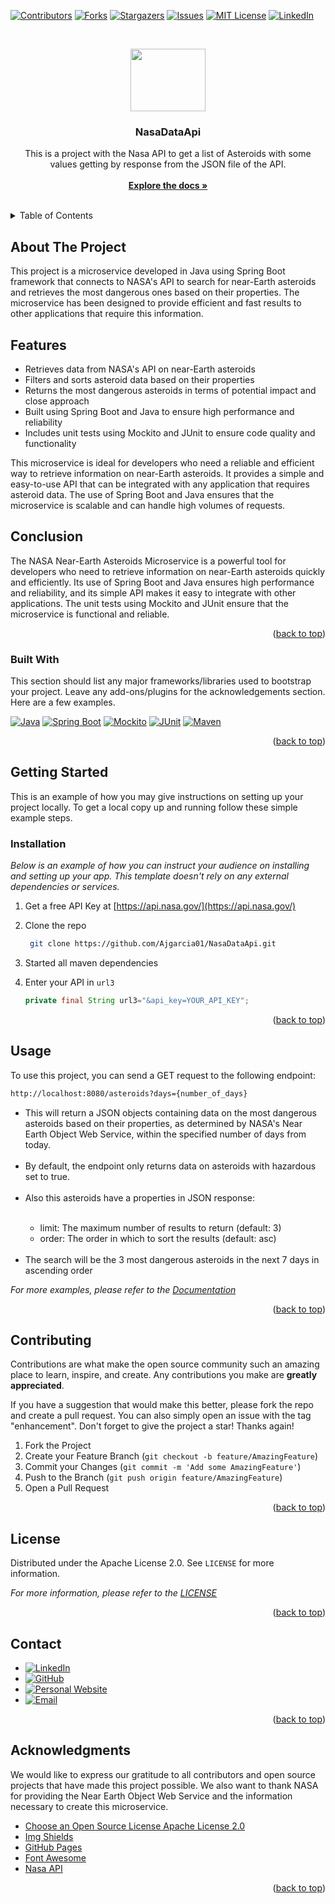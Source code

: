 

<!-- PROJECT SHIELDS -->
<!--
*** I'm using markdown "reference style" links for readability.
*** Reference links are enclosed in brackets [ ] instead of parentheses ( ).
*** See the bottom of this document for the declaration of the reference variables
*** for contributors-url, forks-url, etc. This is an optional, concise syntax you may use.
*** https://www.markdownguide.org/basic-syntax/#reference-style-links
-->
[![Contributors][contributors-shield]][contributors-url]
[![Forks][forks-shield]][forks-url]
[![Stargazers][stars-shield]][stars-url]
[![Issues][issues-shield]][issues-url]
[![MIT License][license-shield]][license-url]
[![LinkedIn][linkedin-shield]][linkedin-url]









<!-- PROJECT LOGO -->
<br />
<div align="center">
  <a href="https://github.com/othneildrew/Best-README-Template">
   <p align="center">
  <img src="https://upload.wikimedia.org/wikipedia/commons/thumb/e/e5/NASA_logo.svg/2449px-NASA_logo.svg.png" width="120" height="100" text-align="center"/>
</p>
  </a>

  <h3 align="center">NasaDataApi</h3>

  <p align="center">
   This is a project with the Nasa API to get a list of Asteroids with some values getting by response from the JSON file of the API. 
    <br />
        <br />
    <a href="https://ssd-api.jpl.nasa.gov/doc/index.php"><strong>Explore the docs »</strong></a>
    <br />
    <br />
  </p>
</div>



<!-- TABLE OF CONTENTS -->
<details>
  <summary>Table of Contents</summary>
  <ol>
    <li>
      <a href="#about-the-project">About The Project</a>
      <ul>
        <li><a href="#built-with">Built With</a></li>
      </ul>
    </li>
    <li>
      <a href="#getting-started">Getting Started</a>
      <ul>
        <li><a href="#installation">Installation</a></li>
      </ul>
    </li>
    <li><a href="#usage">Usage</a></li>
    <li><a href="#contributing">Contributing</a></li>
    <li><a href="#license">License</a></li>
    <li><a href="#contact">Contact</a></li>
    <li><a href="#acknowledgments">Acknowledgments</a></li>
  </ol>
</details>



<!-- ABOUT THE PROJECT -->
## About The Project

This project is a microservice developed in Java using Spring Boot framework that connects to NASA's API to search for near-Earth asteroids and retrieves the most dangerous ones based on their properties. The microservice has been designed to provide efficient and fast results to other applications that require this information.

<h2>Features</h2>
<ul>
	<li>Retrieves data from NASA's API on near-Earth asteroids</li>
	<li>Filters and sorts asteroid data based on their properties</li>
	<li>Returns the most dangerous asteroids in terms of potential impact and close approach</li>
	<li>Built using Spring Boot and Java to ensure high performance and reliability</li>
	<li>Includes unit tests using Mockito and JUnit to ensure code quality and functionality</li>
</ul>

<p>This microservice is ideal for developers who need a reliable and efficient way to retrieve information on near-Earth asteroids. It provides a simple and easy-to-use API that can be integrated with any application that requires asteroid data. The use of Spring Boot and Java ensures that the microservice is scalable and can handle high volumes of requests.</p>

<h2>Conclusion</h2>
<p>The NASA Near-Earth Asteroids Microservice is a powerful tool for developers who need to retrieve information on near-Earth asteroids quickly and efficiently. Its use of Spring Boot and Java ensures high performance and reliability, and its simple API makes it easy to integrate with other applications. The unit tests using Mockito and JUnit ensure that the microservice is functional and reliable.</p>


<p align="right">(<a href="#readme-top">back to top</a>)</p>



### Built With

This section should list any major frameworks/libraries used to bootstrap your project. Leave any add-ons/plugins for the acknowledgements section. Here are a few examples.

[![Java][java-shield]][java-url] [![Spring Boot][springboot-shield]][springboot-url] [![Mockito][mockito-shield]][mockito-url] [![JUnit][junit-shield]][junit-url] [![Maven][maven-shield]][maven-url]




<p align="right">(<a href="#readme-top">back to top</a>)</p>



<!-- GETTING STARTED -->
## Getting Started

This is an example of how you may give instructions on setting up your project locally.
To get a local copy up and running follow these simple example steps.

### Installation

_Below is an example of how you can instruct your audience on installing and setting up your app. This template doesn't rely on any external dependencies or services._

1. Get a free API Key at [https://api.nasa.gov/](https://api.nasa.gov/)
2. Clone the repo
   ```sh
    git clone https://github.com/Ajgarcia01/NasaDataApi.git
   ```
3. Started all maven dependencies

4. Enter your API in `url3`
   ```java
   private final String url3="&api_key=YOUR_API_KEY";
   ```

<p align="right">(<a href="#readme-top">back to top</a>)</p>



<!-- USAGE EXAMPLES -->
## Usage

To use this project, you can send a GET request to the following endpoint:

   ```sh
   http://localhost:8080/asteroids?days={number_of_days}
   ```

<ul>
  <li>This will return a JSON objects containing data on the most dangerous asteroids based on their properties, as determined by NASA's Near Earth Object Web Service, within the specified number of days from today.</li>
      <br />
  <li>By default, the endpoint only returns data on asteroids with hazardous set to true.</li>
      <br />
  <li>Also this asteroids have a properties in JSON response:</li>
      <br />
  <ul>
    <li>limit: The maximum number of results to return (default: 3)</li>
    <li>order: The order in which to sort the results (default: asc)</li>
  </ul>
      <br />
  <li>The search will be the 3 most dangerous asteroids in the next 7 days in ascending order</li>
</ul>

_For more examples, please refer to the [Documentation](https://api.nasa.gov/)_

<p align="right">(<a href="#readme-top">back to top</a>)</p>


<!-- CONTRIBUTING -->
## Contributing

Contributions are what make the open source community such an amazing place to learn, inspire, and create. Any contributions you make are **greatly appreciated**.

If you have a suggestion that would make this better, please fork the repo and create a pull request. You can also simply open an issue with the tag "enhancement".
Don't forget to give the project a star! Thanks again!

1. Fork the Project
2. Create your Feature Branch (`git checkout -b feature/AmazingFeature`)
3. Commit your Changes (`git commit -m 'Add some AmazingFeature'`)
4. Push to the Branch (`git push origin feature/AmazingFeature`)
5. Open a Pull Request

<p align="right">(<a href="#readme-top">back to top</a>)</p>



<!-- LICENSE -->
## License

Distributed under the Apache License 2.0. See `LICENSE` for more information.

_For more information, please refer to the [LICENSE](https://www.apache.org/licenses/LICENSE-2.0)_

<p align="right">(<a href="#readme-top">back to top</a>)</p>



<!-- CONTACT -->
## Contact

* [![LinkedIn][linkedin-shield]][linkedin-url]
* [![GitHub][github-shield]][github-url]
* [![Personal Website][website-shield]][website-url]
* [![Email][email-shield]][email-url]


<p align="right">(<a href="#readme-top">back to top</a>)</p>



<!-- ACKNOWLEDGMENTS -->
## Acknowledgments

We would like to express our gratitude to all contributors and open source projects that have made this project possible. We also want to thank NASA for providing the Near Earth Object Web Service and the information necessary to create this microservice.

* [Choose an Open Source License Apache License 2.0](https://www.apache.org/licenses/LICENSE-2.0)
* [Img Shields](https://shields.io)
* [GitHub Pages](https://pages.github.com)
* [Font Awesome](https://fontawesome.com)
* [Nasa API](https://api.nasa.gov/)

<p align="right">(<a href="#readme-top">back to top</a>)</p>


<!-- MARKDOWN LINKS & IMAGES -->
<!-- https://www.markdownguide.org/basic-syntax/#reference-style-links -->
[contributors-shield]: https://img.shields.io/github/contributors/othneildrew/Best-README-Template.svg?style=for-the-badge
[contributors-url]: https://github.com/Ajgarcia01/NasaDataApi/graphs/contributors
[forks-shield]: https://img.shields.io/github/forks/othneildrew/Best-README-Template.svg?style=for-the-badge
[forks-url]: https://github.com/Ajgarcia01/NasaDataApi/network/members
[stars-shield]: https://img.shields.io/github/stars/othneildrew/Best-README-Template.svg?style=for-the-badge
[stars-url]: https://github.com/Ajgarcia01/NasaDataApi/stargazers
[issues-shield]: https://img.shields.io/github/issues/othneildrew/Best-README-Template.svg?style=for-the-badge
[issues-url]: https://github.com/Ajgarcia01/NasaDataApi/issues
[license-shield]: https://img.shields.io/github/license/othneildrew/Best-README-Template.svg?style=for-the-badge
[license-url]: https://github.com/Ajgarcia01/NasaDataApi/blob/main/LICENSE
[java-shield]: https://img.shields.io/badge/-Java-orange?logo=java&logoColor=white&style=for-the-badge
[java-url]: https://www.java.com/
[springboot-shield]: https://img.shields.io/badge/-Spring%20Boot-brightgreen?logo=spring&logoColor=white&style=for-the-badge
[springboot-url]: https://spring.io/projects/spring-boot
[mockito-shield]: https://img.shields.io/badge/-Mockito-red?logo=mockito&logoColor=white&style=for-the-badge
[mockito-url]: https://site.mockito.org/
[junit-shield]: https://img.shields.io/badge/-JUnit-blue?logo=junit&logoColor=white&style=for-the-badge
[junit-url]: https://junit.org/
[maven-shield]: https://img.shields.io/badge/-Maven-C71A36?style=for-the-badge&logo=apache-maven&logoColor=white
[maven-url]: https://maven.apache.org/
[linkedin-shield]: https://img.shields.io/badge/-LinkedIn-blue?style=for-the-badge&logo=linkedin&logoColor=white
[linkedin-url]: https://www.linkedin.com/in/jgl11/
[github-shield]: https://img.shields.io/badge/-GitHub-black?style=for-the-badge&logo=github&logoColor=white
[github-url]: https://github.com/Ajgarcia01/
[website-shield]: https://img.shields.io/badge/-Personal%20Website-green?style=for-the-badge&logo=google-chrome&logoColor=white
[website-url]: https://ajgarcia01.github.io/
[email-shield]: https://img.shields.io/badge/-Email-red?style=for-the-badge&logo=mail.ru&logoColor=white
[email-url]: mailto:jesusgarcialuque11@gmail.com
